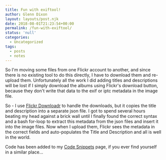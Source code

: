 ```yaml
---
title: Fun with exiftool!
author: Glenn Dixon
layout: layouts/post.njk
date: 2018-08-01T21:23:54+00:00
permalink: /fun-with-exiftool/
status: 'null'
categories:
  - Uncategorized
tags:
  - posts
  - notes
---
```

So I'm moving some files from one Flickr account to another, and since there is no existing tool to do this directly, I have to download them and re-upload them. Unfortunately all the work I did adding titles and descriptions will be lost if I simply download the albums using Flickr's download button, because they don't write that data to the exif or iptc metadata in the image file.

<!-- excerpt -->
So - I use [Flickr Downloadr][1] to handle the downloads, but it copies the title and description into a separate json file. I got to spend several hours beating my head against a brick wall until I finally found the correct syntax and a bash for-loop to extract this metadata from the json files and insert it into the image files. Now when I upload them, Flickr sees the metadata in the correct fields and auto-populates the Title and Description and all is well in the world.

Code has been added to my [Code Snippets][2] page, if you ever find yourself in a similar place&#8230;

 [1]: https://flickrdownloadr.com/
 [2]: https://glenn.thedixons.net/code-snippets/